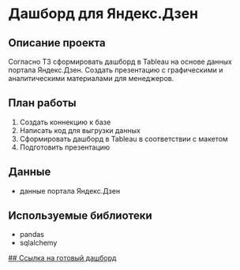 # Дашборд для Яндекс.Дзен
## Описание проекта
Согласно ТЗ сформировать дашборд в Tableau на основе данных портала Яндекс.Дзен. Создать презентацию с графическими и аналитическими материалами для менеджеров.

## План работы
1. Создать коннекцию к базе
2. Написать код для выгрузки данных
3. Сформировать дашборд в Tableau в соответствии с макетом
4. Подготовить презентацию

## Данные
- данные портала Яндекс.Дзен

## Используемые библиотеки
- pandas
- sqlalchemy

[## Ссылка на готовый дашборд](https://tabsoft.co/2GugmzM)
